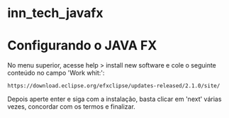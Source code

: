 # inn_tech_javafx

# Configurando o JAVA FX
No menu superior, acesse help > install new software e cole o seguinte conteúdo no campo 'Work whit:':
``` shell
https://download.eclipse.org/efxclipse/updates-released/2.1.0/site/
```
Depois aperte enter e siga com a instalação, basta clicar em 'next' várias vezes, concordar com os termos e finalizar.
